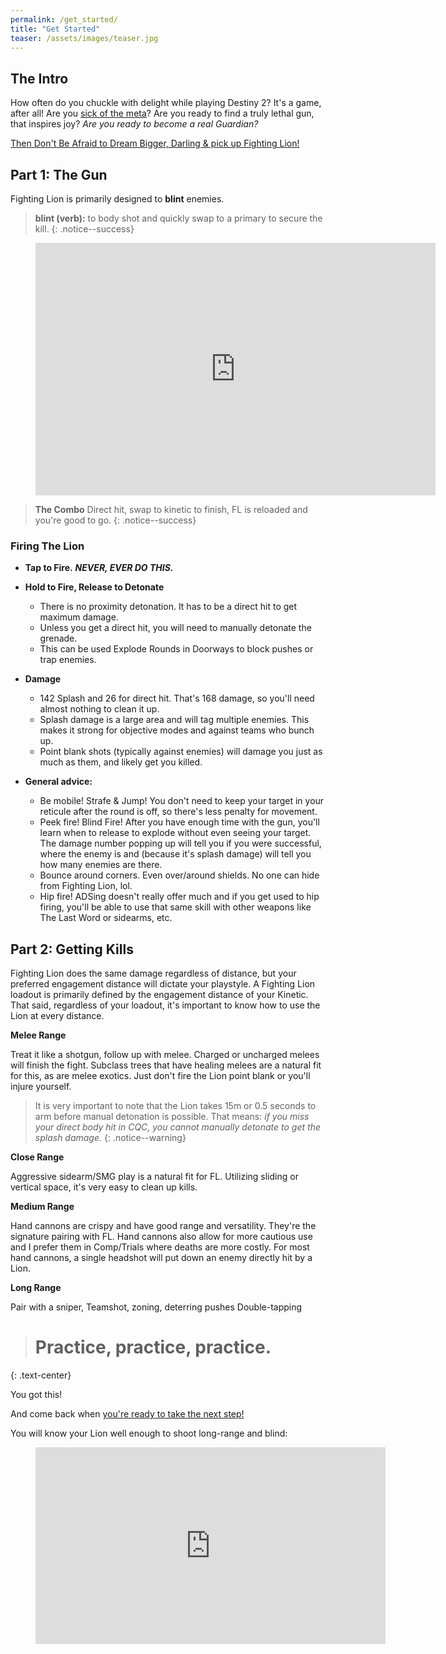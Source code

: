 ```yaml
---
permalink: /get_started/
title: "Get Started"
teaser: /assets/images/teaser.jpg
---
```


## The Intro

How often do you chuckle with delight while playing Destiny 2? It's a game, after all! Are you [sick of the meta](/assets/images/off-meta.jpg)? Are you ready to find a truly lethal gun, that inspires joy? _Are you ready to become a real Guardian?_

[Then Don't Be Afraid to Dream Bigger, Darling & pick up Fighting Lion!](https://i.imgur.com/pGtgsXX.gifv)

## Part 1: The Gun

Fighting Lion is primarily designed to **blint** enemies.


> **blint (verb):** to body shot and quickly swap to a primary to secure the kill.
{: .notice--success}

<figure class="video_container">
  <iframe src='https://gfycat.com/ifr/impracticaldismalhectorsdolphin' frameborder='0' scrolling='no' allowfullscreen width='640' height='404'></iframe>
</figure>

> **The Combo** Direct hit, swap to kinetic to finish, FL is reloaded and you're good to go.
{: .notice--success}

### Firing The Lion

* **Tap to Fire.** ***NEVER, EVER DO THIS.***
* **Hold to Fire, Release to Detonate**

   * There is no proximity detonation. It has to be a direct hit to get maximum damage.
   * Unless you get a direct hit, you will need to manually detonate the grenade.
   * This can be used Explode Rounds in Doorways to block pushes or trap enemies.

* **Damage**

   * 142 Splash and 26 for direct hit. That's 168 damage, so you'll need almost nothing to clean it up.
   * Splash damage is a large area and will tag multiple enemies. This makes it strong for objective modes and against teams who bunch up.
   * Point blank shots (typically against enemies) will damage you just as much as them, and likely get you killed.

* **General advice:**
   * Be mobile! Strafe & Jump! You don't need to keep your target in your reticule after the round is off, so there's less penalty for movement.
   * Peek fire! Blind Fire! After you have enough time with the gun, you'll learn when to release to explode without even seeing your target. The damage number popping up will tell you if you were successful, where the enemy is and (because it's splash damage) will tell you how many enemies are there.
   * Bounce around corners. Even over/around shields. No one can hide from Fighting Lion, lol.
   * Hip fire! ADSing doesn't really offer much and if you get used to hip firing, you'll be able to use that same skill with other weapons like The Last Word or sidearms, etc.

## Part 2: Getting Kills

Fighting Lion does the same damage regardless of distance, but your preferred engagement distance will dictate your playstyle. A Fighting Lion loadout is primarily defined by the engagement distance of your Kinetic. That said, regardless of your loadout, it's important to know how to use the Lion at every distance.

**Melee Range**

Treat it like a shotgun, follow up with melee. Charged or uncharged melees will finish the fight. Subclass trees that have healing melees are a natural fit for this, as are melee exotics. Just don't fire the Lion point blank or you'll injure yourself.

>It is very important to note that the Lion takes 15m or 0.5 seconds to arm before manual detonation is possible. That means: *if you miss your direct body hit in CQC, you cannot manually detonate to get the splash damage.*
{: .notice--warning}

**Close Range**

Aggressive sidearm/SMG play is a natural fit for FL. Utilizing sliding or vertical space, it's very easy to clean up kills.

**Medium Range**

Hand cannons are crispy and have good range and versatility. They're the signature pairing with FL. Hand cannons also allow for more cautious use and I prefer them in Comp/Trials where deaths are more costly. For most hand cannons, a single headshot will put down an enemy directly hit by a Lion.

**Long Range**

Pair with a sniper, Teamshot, zoning, deterring pushes Double-tapping

># Practice, practice, practice.
{: .text-center}

You got this!

And come back when [you're ready to take the next step!](/mastery/)

You will know your Lion well enough to shoot long-range and blind:

<figure class="video_container">
  <iframe width="560" height="315" src="https://www.youtube.com/embed/O9b7Wq2xOKo" frameborder="0" allow="accelerometer; autoplay; encrypted-media; gyroscope; picture-in-picture" allowfullscreen></iframe>
</figure>
